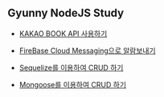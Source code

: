 ## Gyunny NodeJS Study

- [KAKAO BOOK API 사용하기](https://github.com/wjdrbs96/Gyunny-NodeJS-Lab/tree/master/kakao-book-api)

- [FireBase Cloud Messaging으로 알람보내기](https://github.com/wjdrbs96/Gyunny-NodeJS-Lab/tree/master/FCM)

- [Sequelize를 이용하여 CRUD 하기](https://github.com/wjdrbs96/Gyunny-NodeJS-Lab/tree/master/NodeJS_Sequelize)

- [Mongoose를 이용하여 CRUD 하기](https://github.com/wjdrbs96/Gyunny-NodeJS-Lab/tree/master/NodeJS_MongoDB)